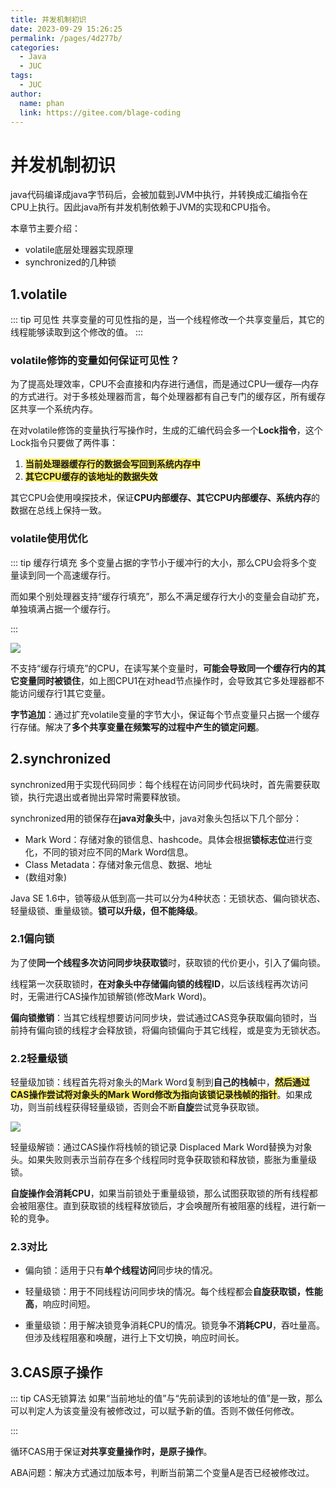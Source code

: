 ```yaml
---
title: 并发机制初识
date: 2023-09-29 15:26:25
permalink: /pages/4d277b/
categories:
  - Java
  - JUC
tags:
  - JUC
author: 
  name: phan
  link: https://gitee.com/blage-coding
---
```

# 并发机制初识

java代码编译成java字节码后，会被加载到JVM中执行，并转换成汇编指令在CPU上执行。因此java所有并发机制依赖于JVM的实现和CPU指令。

本章节主要介绍：

- volatile底层处理器实现原理
- synchronized的几种锁

## 1.volatile

::: tip 可见性
共享变量的可见性指的是，当一个线程修改一个共享变量后，其它的线程能够读取到这个修改的值。
:::

### volatile修饰的变量如何保证可见性？

为了提高处理效率，CPU不会直接和内存进行通信，而是通过CPU—缓存—内存的方式进行。对于多核处理器而言，每个处理器都有自己专门的缓存区，所有缓存区共享一个系统内存。

在对volatile修饰的变量执行写操作时，生成的汇编代码会多一个**Lock指令**，这个Lock指令只要做了两件事：

1. <font style="background: rgb(255, 240, 102)" >**当前处理器缓存行的数据会写回到系统内存中**</font>
2. <font style="background: rgb(255, 240, 102)" >**其它CPU缓存的该地址的数据失效**</font>

其它CPU会使用嗅探技术，保证**CPU内部缓存、其它CPU内部缓存、系统内存**的数据在总线上保持一致。

### volatile使用优化

::: tip 缓存行填充
多个变量占据的字节小于缓冲行的大小，那么CPU会将多个变量读到同一个高速缓存行。

而如果个别处理器支持“缓存行填充”，那么不满足缓存行大小的变量会自动扩充，单独填满占据一个缓存行。

:::

![](https://jsd.cdn.zzko.cn/gh/blage-coding/picx-images-hosting@master/20230929/image.1hhz0imgwgm8.webp)

不支持“缓存行填充”的CPU，在读写某个变量时，**可能会导致同一个缓存行内的其它变量同时被锁住**，如上图CPU1在对head节点操作时，会导致其它多处理器都不能访问缓存行1其它变量。

**字节追加**：通过扩充volatile变量的字节大小，保证每个节点变量只占据一个缓存行存储。解决了**多个共享变量在频繁写的过程中产生的锁定问题**。

## 2.synchronized

synchronized用于实现代码同步：每个线程在访问同步代码块时，首先需要获取锁，执行完退出或者抛出异常时需要释放锁。

synchronized用的锁保存在**java对象头**中，java对象头包括以下几个部分：

- Mark Word：存储对象的锁信息、hashcode。具体会根据**锁标志位**进行变化，不同的锁对应不同的Mark Word信息。
- Class Metadata：存储对象元信息、数据、地址
- (数组对象)

Java SE 1.6中，锁等级从低到高一共可以分为4种状态：无锁状态、偏向锁状态、轻量级锁、重量级锁。**锁可以升级，但不能降级**。

### 2.1偏向锁

为了使**同一个线程多次访问同步块获取锁**时，获取锁的代价更小，引入了偏向锁。

线程第一次获取锁时，**在对象头中存储偏向锁的线程ID**，以后该线程再次访问时，无需进行CAS操作加锁解锁(修改Mark Word)。

**偏向锁撤销**：当其它线程想要访问同步块，尝试通过CAS竞争获取偏向锁时，当前持有偏向锁的线程才会释放锁，将偏向锁偏向于其它线程，或是变为无锁状态。

### 2.2轻量级锁

轻量级加锁：线程首先将对象头的Mark Word复制到**自己的栈帧**中，<font style="background: rgb(255, 240, 102)" >**然后通过CAS操作尝试将对象头的Mark Word修改为指向该锁记录栈帧的指针**</font>。如果成功，则当前线程获得轻量级锁，否则会不断**自旋**尝试竞争获取锁。

![](https://jsd.cdn.zzko.cn/gh/blage-coding/picx-images-hosting@master/20231009/image.37u2d7ltowo0.webp)

轻量级解锁：通过CAS操作将栈帧的锁记录 Displaced Mark Word替换为对象头。如果失败则表示当前存在多个线程同时竞争获取锁和释放锁，膨胀为重量级锁。

**自旋操作会消耗CPU**，如果当前锁处于重量级锁，那么试图获取锁的所有线程都会被阻塞住。直到获取锁的线程释放锁后，才会唤醒所有被阻塞的线程，进行新一轮的竞争。

### 2.3对比

- 偏向锁：适用于只有**单个线程访问**同步块的情况。

- 轻量级锁：用于不同线程访问同步块的情况。每个线程都会**自旋获取锁，性能高**，响应时间短。
- 重量级锁：用于解决锁竞争消耗CPU的情况。锁竞争不**消耗CPU**，吞吐量高。但涉及线程阻塞和唤醒，进行上下文切换，响应时间长。

## 3.CAS原子操作

::: tip CAS无锁算法
如果“当前地址的值”与“先前读到的该地址的值”是一致，那么可以判定人为该变量没有被修改过，可以赋予新的值。否则不做任何修改。

:::

循环CAS用于保证**对共享变量操作时，是原子操作**。

ABA问题：解决方式通过加版本号，判断当前第二个变量A是否已经被修改过。